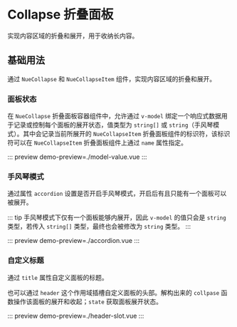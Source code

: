 # Collapse 折叠面板

实现内容区域的折叠和展开，用于收纳长内容。

## 基础用法

通过 `NueCollapse` 和 `NueCollapseItem` 组件，实现内容区域的折叠和展开。

### 面板状态

在 `NueCollapse` 折叠面板容器组件中，允许通过 `v-model` 绑定一个响应式数据用于记录或控制每个面板的展开状态，值类型为
`string[]` 或 `string`（手风琴模式）。其中会记录当前所展开的 `NueCollapseItem` 折叠面板组件的标识符，该标识符可以在
`NueCollapseItem` 折叠面板组件上通过 `name` 属性指定。

::: preview
demo-preview=./model-value.vue
:::

### 手风琴模式

通过属性 `accordion` 设置是否开启手风琴模式，开启后有且只能有一个面板可以被展开。

::: tip
手风琴模式下仅有一个面板能够内展开，因此 `v-model` 的值只会是 `string` 类型，若传入 `string[]` 类型，最终也会被修改为
`string` 类型。
:::

::: preview
demo-preview=./accordion.vue
:::

### 自定义标题

通过 `title` 属性自定义面板的标题。

也可以通过 `header` 这个作用域插槽自定义面板的头部。解构出来的 `collpase` 函数操作该面板的展开和收起；`state` 获取面板展开状态。

::: preview
demo-preview=./header-slot.vue
:::